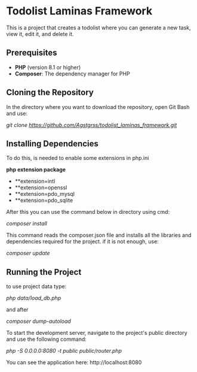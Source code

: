 # Todolist Laminas Framework

This is a project that creates a todolist where you can generate a new task, view it, edit it, and delete it.

## Prerequisites

- **PHP** (version 8.1 or higher)
- **Composer**: The dependency manager for PHP


## Cloning the Repository

In the directory where you want to download the repository, open Git Bash and use:

*git clone https://github.com/Agstgrss/todolist_laminas_framework.git*

## Installing Dependencies

To do this, is needed to enable some extensions in php.ini

**php extension package**
- **extension=intl
- **extension=openssl
- **extension=pdo_mysql
- **extension=pdo_sqlite

After this you can use the command below in directory using cmd:

*composer install*

This command reads the composer.json file and installs all the libraries and dependencies required for the project.
if it is not enough, use:

*composer update*

## Running the Project

to use project data type:

*php data/load_db.php*

and after

*composer dump-autoload*


To start the development server, navigate to the project's public directory and use the following command:

*php -S 0.0.0.0:8080 -t public public/router.php*

You can see the application here: http://localhost:8080


